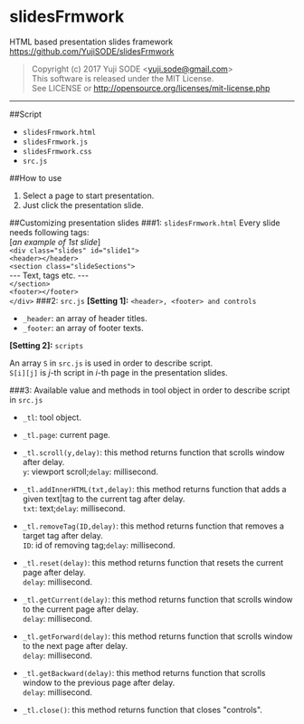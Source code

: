 # slidesFrmwork
HTML based presentation slides framework  
https://github.com/YujiSODE/slidesFrmwork

>Copyright (c) 2017 Yuji SODE \<yuji.sode@gmail.com\>  
>This software is released under the MIT License.  
>See LICENSE or http://opensource.org/licenses/mit-license.php
______

##Script
* `slidesFrmwork.html`
* `slidesFrmwork.js`
* `slidesFrmwork.css`
* `src.js`

##How to use
1. Select a page to start presentation.
2. Just click the presentation slide.

##Customizing presentation slides
###1: `slidesFrmwork.html`
Every slide needs following tags:  
\[_an example of 1st slide_\]  
`<div class="slides" id="slide1">`  
  `<header></header>`  
    `<section class="slideSections">`  
      --- Text, tags etc. ---  
    `</section>`  
  `<footer></footer>`  
`</div>`
###2: `src.js`
__[Setting 1]:__ `<header>, <footer> and controls`

* `_header`: an array of header titles.
* `_footer`: an array of footer texts.

__[Setting 2]:__ `scripts`

An array `S` in `src.js` is used in order to describe script.  
`S[i][j]` is _j_-th script in _i_-th page in the presentation slides.

###3: Available value and methods in tool object in order to describe script in `src.js`

* `_tl`: tool object.  

* `_tl.page`: current page.  

* `_tl.scroll(y,delay)`: this method returns function that scrolls window after delay.  
 `y`: viewport scroll;`delay`: millisecond.  
 
* `_tl.addInnerHTML(txt,delay)`: this method returns function that adds a given text|tag to the current tag after delay.  
 `txt`: text;`delay`: millisecond.  
 
* `_tl.removeTag(ID,delay)`: this method returns function that removes a target tag after delay.  
  `ID`: id of removing tag;`delay`: millisecond.  
 
* `_tl.reset(delay)`: this method returns function that resets the current page after delay.  
 `delay`: millisecond.  
 
* `_tl.getCurrent(delay)`: this method returns function that scrolls window to the current page after delay.  
 `delay`: millisecond.  
 
* `_tl.getForward(delay)`: this method returns function that scrolls window to the next page after delay.  
 `delay`: millisecond.  
 
* `_tl.getBackward(delay)`: this method returns function that scrolls window to the previous page after delay.  
 `delay`: millisecond.  
 
 * `_tl.close()`: this method returns function that closes "controls".  
 
